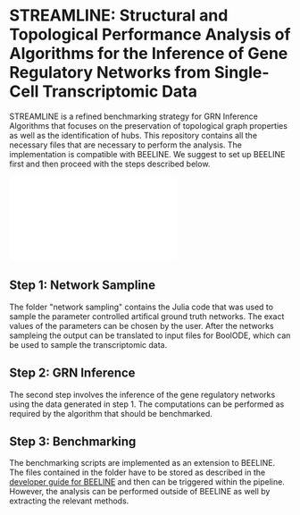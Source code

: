 # STREAMLINE: Structural and Topological Performance Analysis of Algorithms for the Inference of Gene Regulatory Networks from Single-Cell Transcriptomic Data

STREAMLINE is a refined benchmarking strategy for GRN Inference Algorithms that focuses on the preservation of topological graph properties as well as the identification of hubs. This repository contains all the necessary files that are necessary to perform the analysis. The implementation is compatible with BEELINE. We suggest to set up BEELINE first and then proceed with the steps described below.

![plot](./images/schematic.pdf)

## Step 1: Network Sampline
The folder "network sampling" contains the Julia code that was used to sample the parameter controlled artifical ground truth networks. The exact values of the parameters can be chosen by the user. After the networks sampleing the output can be translated to input files for BoolODE, which can be used to sample the transcriptomic data.

## Step 2: GRN Inference
The second step involves the inference of the gene regulatory networks using the data generated in step 1. The computations can be performed as required by the algorithm that should be benchmarked.

## Step 3: Benchmarking
The benchmarking scripts are implemented as an extension to BEELINE. The files contained in the folder have to be stored as described in the [developer guide for BEELINE](https://murali-group.github.io/Beeline/BEELINE.html#adding-a-new-evaluation-technique) and then can be triggered within the pipeline. However, the analysis can be performed outside of BEELINE as well by extracting the relevant methods. 
